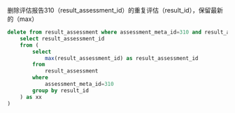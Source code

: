 删除评估报告310（result_assessment_id）的重复评估（result_id），保留最新的（max）
```SQL
delete from result_assessment where assessment_meta_id=310 and result_assessment_id not in (
	select result_assessment_id 
	from (
		select
			max(result_assessment_id) as result_assessment_id
		from 
			result_assessment 
		where 
			assessment_meta_id=310 
		group by result_id 
	) as xx
)
```
